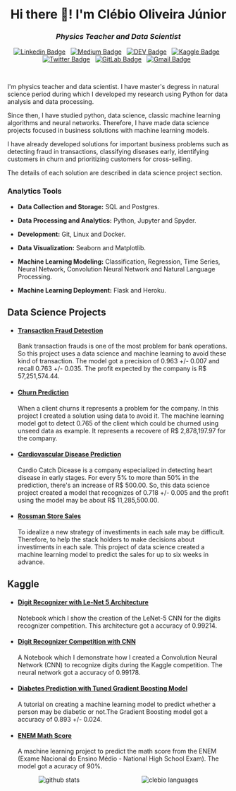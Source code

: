 <h1 align="center">Hi there 👋! I'm Clébio Oliveira Júnior</h1>

<h3 align="center"><i>Physics Teacher and Data Scientist</i></h3>

<div align="center">

[![Linkedin Badge](https://img.shields.io/badge/LinkedIn-0077B5?style=flat&logo=linkedin&logoColor=white)](https://www.linkedin.com/in/clebiojunior/)&nbsp;&nbsp;
[![Medium Badge](https://img.shields.io/badge/Medium-12100E?style=flat&logo=medium&logoColor=white)](https://www.medium.com/@juniorcl)&nbsp;&nbsp;
[![DEV Badge](https://img.shields.io/badge/DEV-0A0A0A?style=flat&logo=dev.to&logoColor=white)](https://www.dev.to/juniorcl/)&nbsp;&nbsp;
[![Kaggle Badge](https://img.shields.io/badge/-Kaggle-23BFFF?style=flat&logo=Kaggle&logoColor=white)](https://www.kaggle.com/juniorcl)&nbsp;&nbsp;
[![Twitter Badge](https://img.shields.io/badge/Twitter-1DA1F2?style=flat&logo=twitter&logoColor=white)](https://www.twitter.com/clebioojunior)&nbsp;&nbsp;
[![GitLab Badge](https://img.shields.io/badge/GitLab-330F63?style=flat&logo=gitlab&logoColor=white)](https://www.gitlab.com/juniorcl/)&nbsp;&nbsp;
[![Gmail Badge](https://img.shields.io/badge/Gmail-D14836?style=flat&logo=gmail&logoColor=white&link=mailto:meigaromlopes@gmail.com)](mailto:clebiomojunior@gmail.com)&nbsp;&nbsp;

</div>

<br>

I'm physics teacher and data scientist. I have master's degress in natural science period during which I developed my research using Python for data analysis and data processing. 

Since then, I have studied python, data science, classic machine learning algorithms and neural networks. Therefore, I have made data science projects focused in business solutions with machine learning models.

I have already developed solutions for important business problems such as detecting fraud in transactions, classifying diseases early, identifying customers in churn and prioritizing customers for cross-selling.

The details of each solution are described in data science project section.

### Analytics Tools

* **Data Collection and Storage:** SQL and Postgres.

* **Data Processing and Analytics:** Python, Jupyter and Spyder.

* **Development:** Git, Linux and Docker.

* **Data Visualization:** Seaborn and Matplotlib.

* **Machine Learning Modeling:** Classification, Regression, Time Series, Neural Network, Convolution Neural Network and Natural Language Processing.

* **Machine Learning Deployment:** Flask and Heroku.

## Data Science Projects

* #### [Transaction Fraud Detection](https://github.com/juniorcl/transaction-fraud-detection)

    Bank transaction frauds is one of the most problem for bank operations. So this project uses a data science and machine learning to avoid these kind of transaction. The model got a precision of 0.963 +/- 0.007 and recall 0.763 +/- 0.035. The profit expected by the company is R$ 57,251,574.44.

* #### [Churn Prediction](https://github.com/juniorcl/churn-prediction)

    When a client churns it represents a problem for the company. In this project I created a solution using data to avoid it. The machine learning model got to detect 0.765 of the client which could be churned using unseed data as example. It represents a recovere of R$ 2,878,197.97 for the company.

* #### [Cardiovascular Disease Prediction](https://github.com/juniorcl/cardiovascular-disease-prediction)

    Cardio Catch Dicease is a company especialized in detecting heart disease in early stages. For every 5% to more than 50% in the prediction, there's an increase of R$ 500.00. So, this data science project created a model that recognizes of 0.718 +/- 0.005 and the profit using the model may be about R$ 11,285,500.00.

* #### [Rossman Store Sales](https://github.com/juniorcl/rossman-store-sales)

    To idealize a new strategy of investiments in each sale may be difficult. Therefore, to help the stack holders to make decisions about investiments in each sale. This project of data science created a machine learning model to predict the sales for up to six weeks in advance.

## Kaggle

*  #### [Digit Recognizer with Le-Net 5 Architecture](https://www.kaggle.com/juniorcl/lenet-5-cnn-architecture-digit-recognizer)

    Notebook which I show the creation of the LeNet-5 CNN for the digits recognizer competition. This architecture got a accuracy of 0.99214.   

*  #### [Digit Recognizer Competition with CNN](https://www.kaggle.com/juniorcl/cnn-digit-recognizer-0-99178-score)

    A Notebook which I demonstrate how I created a Convolution Neural Network (CNN) to recognize digits during the Kaggle competition. The neural network got a accuracy of 0.99178.

*  #### [Diabetes Prediction with Tuned Gradient Boosting Model](https://www.kaggle.com/juniorcl/diabetesclassification-tunedgradientboosting-90)

    A tutorial on creating a machine learning model to predict whether a person may be diabetic or not.The Gradient Boosting model got a accuracy of 0.893 +/- 0.024. 

* #### [ENEM Math Score](https://www.kaggle.com/juniorcl/mathenemscores-linearregression-accuracy-90)

    A machine learning project to predict the math score from the ENEM (Exame Nacional do Ensino Médio - National High School Exam). The model got a acuracy of 90%.

<div style="display: flex;justify-content: space-around;" align="center">
	<img src="https://github-readme-stats.vercel.app/api?username=juniorcl&hide=contribs,prs&show_icons=true&hide_border=true&title_color=000" alt="github stats">
	<img src="https://github-readme-stats.vercel.app/api/top-langs/?username=juniorcl&layout=compact&hide_border=true&title_color=000" alt="clebio languages">
</div>

<!--
**juniorcl/juniorcl** is a ✨ _special_ ✨ repository because its `README.md` (this file) appears on your GitHub profile.

Here are some ideas to get you started:

- 🔭 I’m currently working on ...
- 🌱 I’m currently learning ...
- 👯 I’m looking to collaborate on ...
- 🤔 I’m looking for help with ...
- 💬 Ask me about ...
- 📫 How to reach me: ...
- 😄 Pronouns: ...
- ⚡ Fun fact: ...
-->